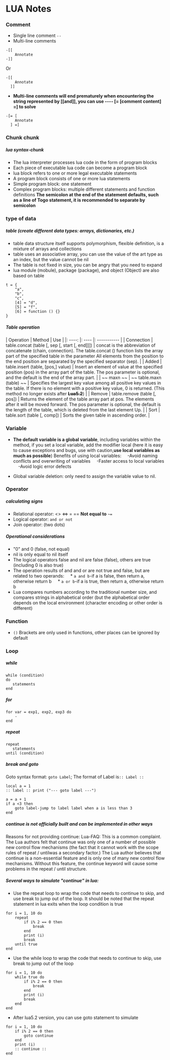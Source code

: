 # LUA Notes

### Comment

* Single line comment
```--```
* Multi-line comments
```
-[[
    Annotate
-]]
```
Or
```
-[[
    Annotate
  ]]
```
* **Multi-line comments will end prematurely when encountering the string represented by [[and]], you can use ---- [= [comment content] =] to solve**
```
-[= [
    Annotate
  ] =]
```





### Chunk chunk

##### lua syntax-chunk
* The lua interpreter processes lua code in the form of program blocks
* Each piece of executable lua code can become a program block
* lua block refers to one or more legal executable statements
* A program block consists of one or more lua statements
* Simple program block: one statement
* Complex program blocks: multiple different statements and function definitions
**The semicolon at the end of the statement defaults, such as a line of Togo statement, it is recommended to separate by semicolon**





### type of data

##### table (create different data types: arrays, dictionaries, etc.)
* table data structure itself supports polymorphism, flexible definition, is a mixture of arrays and collections
* table uses an associative array, you can use the value of the art type as an index, but the value cannot be nil
* The table is not fixed in size, you can be angry that you need to expand
* lua module (mobule), package (package), and object (Object) are also based on table

```
t = {
    "a",
    "b",
    "c",
    [4] = "d",
    [5] = "f",
    [6] = function () {}
}
```

##### Table operation

| Operation | Method | Use |
|: ----: |: ---- |: ----------- |
| Connection | table.concat (table [, sep [, start [, end]]]) | concat is the abbreviation of concatenate (chain, connection). The table.concat () function lists the array part of the specified table in the parameter All elements from the position to the end position are separated by the specified separator (sep). |
| Added | table.insert (table, [pos,] value) | Insert an element of value at the specified position (pos) in the array part of the table. The pos parameter is optional, and the default is the end of the array part. |
| ~~ maxn ~~ | ~~ table.maxn (table) ~~ | Specifies the largest key value among all positive key values ​​in the table. If there is no element with a positive key value, 0 is returned. (This method no longer exists after ~~**Lua5.2**~~) |
| Remove | table.remove (table [, pos]) | Returns the element of the table array part at pos. The elements after it will be moved forward. The pos parameter is optional, the default is the length of the table, which is deleted from the last element Up. |
| Sort | table.sort (table [, comp]) | Sorts the given table in ascending order. |





### Variable

* **The default variable is a global variable**, including variables within the method, if you set a local variable, add the modifier local (here it is easy to cause exceptions and bugs, use with caution,**use local variables as much as possible**) Benefits of using local variables:
    -Avoid naming conflicts and overwriting of variables
    -Faster access to local variables
    -Avoid logic error defects

* Global variable deletion: only need to assign the variable value to nil.





### Operator

##### calculating signs
* Relational operator: <> <=> = == **Not equal to** ```~=```
* Logical operator: ```and or not```
* Join operator: (two dots)

##### Operational considerations
* "0" and 0 (false, not equal)
* nil is only equal to nil itself
* The logical operators false and nil are false (false), others are true (including 0 is also true)
* The operation results of and and or are not true and false, but are related to two operands:
    * ```a and b```-if a is false, then return a, otherwise return b
    * ```a or b```-if a is true, then return a, otherwise return b
* Lua compares numbers according to the traditional number size, and compares strings in alphabetical order (but the alphabetical order depends on the local environment (character encoding or other order is different)





### Function

* ```()``` Brackets are only used in functions, other places can be ignored by default





### Loop

##### while
```
while (condition)
do
   statements
end
```

##### for
```
for var = exp1, exp2, exp3 do
    -
end
```

##### repeat
```
repeat
   statements
until (condition)
```

##### break and goto

Goto syntax format: ```goto Label```; The format of Label is``` :: Label :: ```
```
local a = 1
:: label :: print ("--- goto label ---")

a = a + 1
if a <3 then
    goto label-jump to label label when a is less than 3
end

```

##### continue is not officially built and can be implemented in other ways

Reasons for not providing continue:
Lua-FAQ:
This is a common complaint. The Lua authors felt that continue was only one of a number of possible new control flow mechanisms (the fact that it cannot work with the scope rules of repeat / untilwas a secondary factor.)
The Lua author believes that continue is a non-essential feature and is only one of many new control flow mechanisms. Without this feature, the continue keyword will cause some problems in the repeat / until structure.

##### Several ways to simulate "continue" in lua:

* Use the repeat loop to wrap the code that needs to continue to skip, and use break to jump out of the loop. It should be noted that the repeat statement in lua exits when the loop condition is true
```
for i = 1, 10 do
    repeat
        if i% 2 == 0 then
            break
        end
        print (i)
        break
    until true
end
```

* Use the while loop to wrap the code that needs to continue to skip, use break to jump out of the loop
```
for i = 1, 10 do
    while true do
        if i% 2 == 0 then
            break
        end
        print (i)
        break
    end
end
```

* After lua5.2 version, you can use goto statement to simulate
```
for i = 1, 10 do
    if i% 2 == 0 then
        goto continue
    end
    print (i)
    :: continue ::
end
```